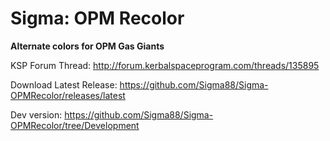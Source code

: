 # Sigma: OPM Recolor

**Alternate colors for OPM Gas Giants**


KSP Forum Thread: http://forum.kerbalspaceprogram.com/threads/135895

Download Latest Release: https://github.com/Sigma88/Sigma-OPMRecolor/releases/latest

Dev version: https://github.com/Sigma88/Sigma-OPMRecolor/tree/Development
